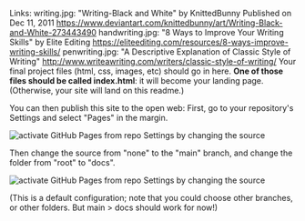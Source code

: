 Links:
writing.jpg: "Writing-Black and White" by KnittedBunny Published on Dec 11, 2011
https://www.deviantart.com/knittedbunny/art/Writing-Black-and-White-273443490
handwriting.jpg: "8 Ways to Improve Your Writing Skills" by Elite Editing
https://eliteediting.com/resources/8-ways-improve-writing-skills/
penwriting.jpg: "A Descriptive Explanation of Classic Style of Writing"
http://www.writeawriting.com/writers/classic-style-of-writing/
Your final project files (html, css, images, etc) should go in here. **One of those files should be called index.html**: it will become your landing page. (Otherwise, your site will land on this readme.)

You can then publish this site to the open web: First, go to your repository's Settings and select "Pages" in the margin.

![activate GitHub Pages from repo Settings by changing the source](../github--setting-up-pages1.png)

Then change the source from "none" to the "main" branch, and change the folder from "root" to "docs".

![activate GitHub Pages from repo Settings by changing the source](../github--setting-up-pages2.png)

(This is a default configuration; note that you could choose other branches, or other folders. But main > docs should work for now!)
